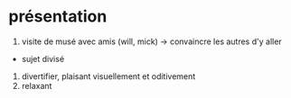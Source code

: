 # présentation

1. visite de musé avec amis (will, mick) -> convaincre les autres d'y aller

- sujet divisé
1. divertifier, plaisant visuellement et oditivement
2. relaxant
